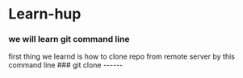 # Learn-hup 
### we will learn git command line
first thing we learnd is how to clone repo from remote server by this command line  ### git clone ------ 
